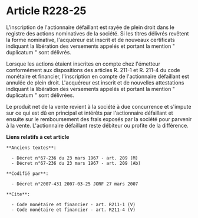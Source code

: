 # Article R228-25

L'inscription de l'actionnaire défaillant est rayée de plein droit dans le registre des actions nominatives de la société. Si
les titres délivrés revêtent la forme nominative, l'acquéreur est inscrit et de nouveaux certificats indiquant la libération
des versements appelés et portant la mention " duplicatum " sont délivrés. 

Lorsque les actions étaient inscrites en compte chez l'émetteur conformément aux dispositions des articles R. 211-1 et R.
211-4 du code monétaire et financier, l'inscription en compte de l'actionnaire défaillant est annulée de plein droit.
L'acquéreur est inscrit et de nouvelles attestations indiquant la libération des versements appelés et portant la mention "
duplicatum " sont délivrées. 

Le produit net de la vente revient à la société à due concurrence et s'impute sur ce qui est dû en principal et intérêts par
l'actionnaire défaillant et ensuite sur le remboursement des frais exposés par la société pour parvenir à la vente.
L'actionnaire défaillant reste débiteur ou profite de la différence.

**Liens relatifs à cet article**

	**Anciens textes**:

	  - Décret n°67-236 du 23 mars 1967 - art. 209 (M)
	  - Décret n°67-236 du 23 mars 1967 - art. 209 (Ab)

	**Codifié par**:

	  - Décret n°2007-431 2007-03-25 JORF 27 mars 2007

	**Cite**:

	  - Code monétaire et financier - art. R211-1 (V)
	  - Code monétaire et financier - art. R211-4 (V)
